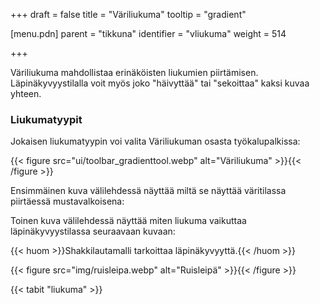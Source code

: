 +++
draft = false
title = "Väriliukuma"
tooltip = "gradient"

[menu.pdn]
    parent = "tikkuna"
    identifier = "vliukuma"
    weight = 514

+++

Väriliukuma mahdollistaa erinäköisten liukumien piirtämisen. Läpinäkyvyystilalla voit myös joko "häivyttää" tai "sekoittaa"
kaksi kuvaa yhteen.

### Liukumatyypit

Jokaisen liukumatyypin voi valita Väriliukuman osasta työkalupalkissa:

{{< figure src="ui/toolbar_gradienttool.webp" alt="Väriliukuma" >}}{{< /figure >}}

Ensimmäinen kuva välilehdessä näyttää miltä se näyttää väritilassa piirtäessä mustavalkoisena:

Toinen kuva välilehdessä näyttää miten liukuma vaikuttaa läpinäkyvyystilassa seuraavaan kuvaan:

{{< huom >}}Shakkilautamalli tarkoittaa läpinäkyvyyttä.{{< /huom >}}

{{< figure src="img/ruisleipa.webp" alt="Ruisleipä" >}}{{< /figure >}}

{{< tabit "liukuma" >}}
